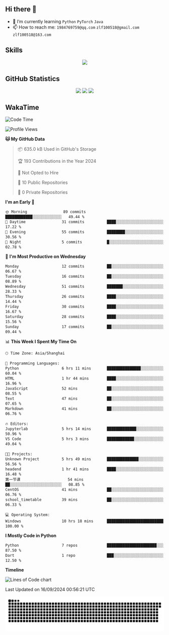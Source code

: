 ## Hi there 👋

- 🌱 I’m currently learning `Python` `PyTorch` `Java`
- 📫 How to reach me: `1984769759@qq.com` `zlf100518@gmail.com` `zlf100518@163.com`

## Skills
<div align="center"> <img src="https://skillicons.dev/icons?i=python,linux,git,github,html,css,js" /> </div>

## GitHub Statistics

<div align="center">
  <img src="https://github-readme-stats.vercel.app/api?username=mrcchenfeng&show_icons=true&theme=tokyonight" />
  <img src="https://github-readme-stats.vercel.app/api/top-langs/?username=mrcchenfeng&show_icons=true&theme=tokyonight" />
  <img src="https://github-readme-activity-graph.vercel.app/graph?username=mrcchenfeng&theme=xcode" />
</div>

## WakaTime

<!--START_SECTION:waka-->
![Code Time](http://img.shields.io/badge/Code%20Time-93%20hrs%2049%20mins-blue)

![Profile Views](http://img.shields.io/badge/Profile%20Views-0-blue)

**🐱 My GitHub Data** 

> 📦 635.0 kB Used in GitHub's Storage 
 > 
> 🏆 193 Contributions in the Year 2024
 > 
> 🚫 Not Opted to Hire
 > 
> 📜 10 Public Repositories 
 > 
> 🔑 0 Private Repositories 
 > 
**I'm an Early 🐤** 

```text
🌞 Morning                89 commits          ████████████░░░░░░░░░░░░░   49.44 % 
🌆 Daytime                31 commits          ████░░░░░░░░░░░░░░░░░░░░░   17.22 % 
🌃 Evening                55 commits          ████████░░░░░░░░░░░░░░░░░   30.56 % 
🌙 Night                  5 commits           █░░░░░░░░░░░░░░░░░░░░░░░░   02.78 % 
```
📅 **I'm Most Productive on Wednesday** 

```text
Monday                   12 commits          ██░░░░░░░░░░░░░░░░░░░░░░░   06.67 % 
Tuesday                  16 commits          ██░░░░░░░░░░░░░░░░░░░░░░░   08.89 % 
Wednesday                51 commits          ███████░░░░░░░░░░░░░░░░░░   28.33 % 
Thursday                 26 commits          ████░░░░░░░░░░░░░░░░░░░░░   14.44 % 
Friday                   30 commits          ████░░░░░░░░░░░░░░░░░░░░░   16.67 % 
Saturday                 28 commits          ████░░░░░░░░░░░░░░░░░░░░░   15.56 % 
Sunday                   17 commits          ██░░░░░░░░░░░░░░░░░░░░░░░   09.44 % 
```


📊 **This Week I Spent My Time On** 

```text
🕑︎ Time Zone: Asia/Shanghai

💬 Programming Languages: 
Python                   6 hrs 11 mins       ███████████████░░░░░░░░░░   60.04 % 
HTML                     1 hr 44 mins        ████░░░░░░░░░░░░░░░░░░░░░   16.96 % 
JavaScript               52 mins             ██░░░░░░░░░░░░░░░░░░░░░░░   08.55 % 
Text                     47 mins             ██░░░░░░░░░░░░░░░░░░░░░░░   07.65 % 
Markdown                 41 mins             ██░░░░░░░░░░░░░░░░░░░░░░░   06.76 % 

🔥 Editors: 
Jupyterlab               5 hrs 14 mins       █████████████░░░░░░░░░░░░   50.96 % 
VS Code                  5 hrs 3 mins        ████████████░░░░░░░░░░░░░   49.04 % 

🐱‍💻 Projects: 
Unknown Project          5 hrs 49 mins       ██████████████░░░░░░░░░░░   56.56 % 
headend                  1 hr 41 mins        ████░░░░░░░░░░░░░░░░░░░░░   16.48 % 
第一节课                     54 mins             ██░░░░░░░░░░░░░░░░░░░░░░░   08.85 % 
CentOS                   41 mins             ██░░░░░░░░░░░░░░░░░░░░░░░   06.76 % 
school_timetable         39 mins             ██░░░░░░░░░░░░░░░░░░░░░░░   06.33 % 

💻 Operating System: 
Windows                  10 hrs 18 mins      █████████████████████████   100.00 % 
```

**I Mostly Code in Python** 

```text
Python                   7 repos             ██████████████████████░░░   87.50 % 
Dart                     1 repo              ███░░░░░░░░░░░░░░░░░░░░░░   12.50 % 
```



**Timeline**

![Lines of Code chart](https://raw.githubusercontent.com/mrcchenfeng/mrcchenfeng/main/assets/bar_graph.png)


 Last Updated on 16/09/2024 00:56:21 UTC
<!--END_SECTION:waka-->

<div align="center"><img src="./assets/github-snake-dark.svg" /></div>
